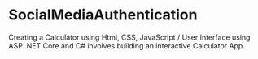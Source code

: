 # SocialMediaAuthentication
Creating a Calculator using Html, CSS, JavaScript / User Interface using ASP .NET Core and C# involves building an interactive Calculator App.
